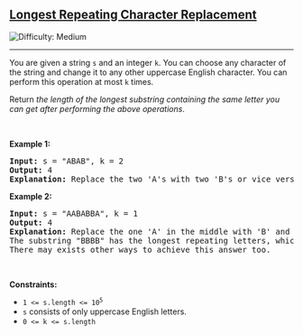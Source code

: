 <h2><a href="https://leetcode.com/problems/longest-repeating-character-replacement">Longest Repeating Character Replacement</a></h2> <img src='https://img.shields.io/badge/Difficulty-Medium-orange' alt='Difficulty: Medium' /><hr><p>You are given a string <code>s</code> and an integer <code>k</code>. You can choose any character of the string and change it to any other uppercase English character. You can perform this operation at most <code>k</code> times.</p>

<p>Return <em>the length of the longest substring containing the same letter you can get after performing the above operations</em>.</p>

<p>&nbsp;</p>
<p><strong class="example">Example 1:</strong></p>

<pre>
<strong>Input:</strong> s = &quot;ABAB&quot;, k = 2
<strong>Output:</strong> 4
<strong>Explanation:</strong> Replace the two &#39;A&#39;s with two &#39;B&#39;s or vice versa.
</pre>

<p><strong class="example">Example 2:</strong></p>

<pre>
<strong>Input:</strong> s = &quot;AABABBA&quot;, k = 1
<strong>Output:</strong> 4
<strong>Explanation:</strong> Replace the one &#39;A&#39; in the middle with &#39;B&#39; and form &quot;AABBBBA&quot;.
The substring &quot;BBBB&quot; has the longest repeating letters, which is 4.
There may exists other ways to achieve this answer too.</pre>

<p>&nbsp;</p>
<p><strong>Constraints:</strong></p>

<ul>
	<li><code>1 &lt;= s.length &lt;= 10<sup>5</sup></code></li>
	<li><code>s</code> consists of only uppercase English letters.</li>
	<li><code>0 &lt;= k &lt;= s.length</code></li>
</ul>

